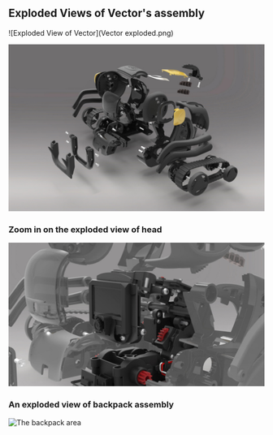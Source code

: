 ## Exploded Views of Vector's assembly

![Exploded View of Vector](Vector exploded.png)

![And how this looks as solid objects](Vector8-1030x672.jpg)

### Zoom in on the exploded view of head
![The head](Vector9-1030x580.jpg)

### An exploded view of backpack assembly
![The backpack area](bit-of-vector.png)


